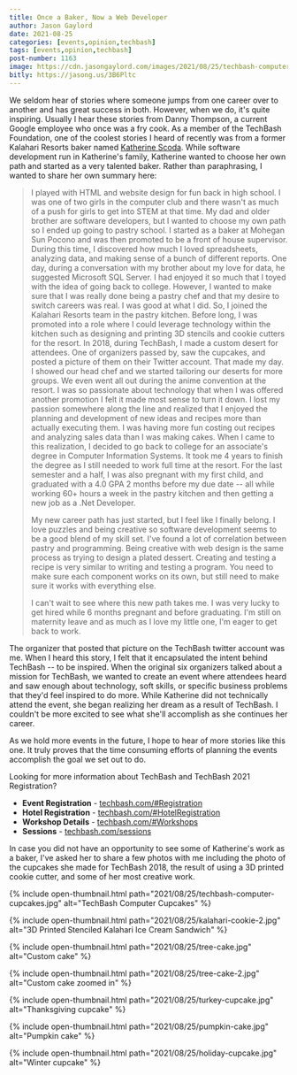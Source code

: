 ```yaml
---
title: Once a Baker, Now a Web Developer
author: Jason Gaylord
date: 2021-08-25
categories: [events,opinion,techbash]
tags: [events,opinion,techbash]
post-number: 1163
image: https://cdn.jasongaylord.com/images/2021/08/25/techbash-computer-cupcakes.jpg
bitly: https://jasong.us/3B6Pltc
---
```


We seldom hear of stories where someone jumps from one career over to another and has great success in both. However, when we do, it's quite inspiring. Usually I hear these stories from Danny Thompson, a current Google employee who once was a fry cook. As a member of the TechBash Foundation, one of the coolest stories I heard of recently was from a former Kalahari Resorts baker named [Katherine Scoda](https://jasong.us/3sHPrVu). While software development run in Katherine's family, Katherine wanted to choose her own path and started as a very talented baker. Rather than paraphrasing, I wanted to share her own summary here:

> I played with HTML and website design for fun back in high school. I was one of two girls in the computer club and there wasn't as much of a push for girls to get into STEM at that time. My dad and older brother are software developers, but I wanted to choose my own path so I ended up going to pastry school. I started as a baker at Mohegan Sun Pocono and was then promoted to be a front of house supervisor. During this time, I discovered how much I loved spreadsheets, analyzing data, and making sense of a bunch of different reports. One day, during a conversation with my brother about my love for data, he suggested Microsoft SQL Server. I had enjoyed it so much that I toyed with the idea of going back to college. However, I wanted to make sure that I was really done being a pastry chef and that my desire to switch careers was real. I was good at what I did. So, I joined the Kalahari Resorts team in the pastry kitchen. Before long, I was promoted into a role where I could leverage technology within the kitchen such as designing and printing 3D stencils and cookie cutters for the resort. In 2018, during TechBash, I made a custom desert for attendees. One of organizers passed by, saw the cupcakes, and posted a picture of them on their Twitter account. That made my day. I showed our head chef and we started tailoring our deserts for more groups. We even went all out during the anime convention at the resort. I was so passionate about technology that when I was offered another promotion I felt it made most sense to turn it down. I lost my passion somewhere along the line and realized that I enjoyed the planning and development of new ideas and recipes more than actually executing them. I was having more fun costing out recipes and analyzing sales data than I was making cakes. When I came to this realization, I decided to go back to college for an associate's degree in Computer Information Systems. It took me 4 years to finish the degree as I still needed to work full time at the resort. For the last semester and a half, I was also pregnant with my first child, and graduated with a 4.0 GPA 2 months before my due date -- all while working 60+ hours a week in the pastry kitchen and then getting a new job as a .Net Developer.
> 
> My new career path has just started, but I feel like I finally belong. I love puzzles and being creative so software development seems to be a good blend of my skill set. I've found a lot of correlation between pastry and programming. Being creative with web design is the same process as trying to design a plated dessert. Creating and testing a recipe is very similar to writing and testing a program. You need to make sure each component works on its own, but still need to make sure it works with everything else.
> 
> I can't wait to see where this new path takes me. I was very lucky to get hired while 6 months pregnant and before graduating. I'm still on maternity leave and as much as I love my little one, I'm eager to get back to work.

The organizer that posted that picture on the TechBash twitter account was me. When I heard this story, I felt that it encapsulated the intent behind TechBash -- to be inspired. When the original six organizers talked about a mission for TechBash, we wanted to create an event where attendees heard and saw enough about technology, soft skills, or specific business problems that they'd feel inspired to do more. While Katherine did not technically attend the event, she began realizing her dream as a result of TechBash. I couldn't be more excited to see what she'll accomplish as she continues her career.

As we hold more events in the future, I hope to hear of more stories like this one. It truly proves that the time consuming efforts of planning the events accomplish the goal we set out to do. 

Looking for more information about TechBash and TechBash 2021 Registration?
* **Event Registration** - [techbash.com/#Registration](https://jasong.us/tbreg)
* **Hotel Registration** - [techbash.com/#HotelRegistration](https://jasong.us/hotelreg)
* **Workshop Details** - [techbash.com/#Workshops](https://jasong.us/tbworkshops)
* **Sessions** - [techbash.com/sessions](https://jasong.us/tbsessions)

In case you did not have an opportunity to see some of Katherine's work as a baker, I've asked her to share a few photos with me including the photo of the cupcakes she made for TechBash 2018, the result of using a 3D printed cookie cutter, and some of her most creative work.

{% include open-thumbnail.html path="2021/08/25/techbash-computer-cupcakes.jpg" alt="TechBash Computer Cupcakes" %}

{% include open-thumbnail.html path="2021/08/25/kalahari-cookie-2.jpg" alt="3D Printed Stenciled Kalahari Ice Cream Sandwich" %}

{% include open-thumbnail.html path="2021/08/25/tree-cake.jpg" alt="Custom cake" %}

{% include open-thumbnail.html path="2021/08/25/tree-cake-2.jpg" alt="Custom cake zoomed in" %}

{% include open-thumbnail.html path="2021/08/25/turkey-cupcake.jpg" alt="Thanksgiving cupcake" %}

{% include open-thumbnail.html path="2021/08/25/pumpkin-cake.jpg" alt="Pumpkin cake" %}

{% include open-thumbnail.html path="2021/08/25/holiday-cupcake.jpg" alt="Winter cupcake" %}